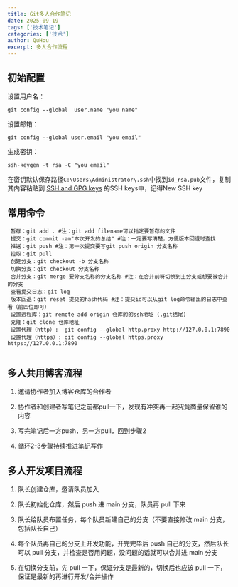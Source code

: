 ```yaml
---
title: Git多人合作笔记
date: 2025-09-19
tags: ['技术笔记']
categories: ['技术']
author: QuHou
excerpt: 多人合作流程
---
```


## 初始配置

 设置用户名：

 ``` shell
 git config --global  user.name "you name"
 ```

 设置邮箱：

 ``` shell
 git config --global user.email "you email"
 ```

 生成密钥：

 ``` shell
 ssh-keygen -t rsa -C "you email"
 ```

 在密钥默认保存路径`C:\Users\Administrator\.ssh`中找到`id_rsa.pub`文件，复制其内容粘贴到 [SSH and GPG keys](https://github.com/settings/keys) 的SSH keys中，记得New SSH key

## 常用命令

```shell
 暂存：git add . #注：git add filename可以指定要暂存的文件
 提交：git commit -am"本次开发的总结" #注：一定要写清楚，方便版本回退时查找
 推送：git push #注：第一次提交要写git push origin 分支名称
 拉取：git pull
 创建分支：git checkout -b 分支名称
 切换分支：git checkout 分支名称
 合并分支：git merge 要分支名称的分支名称 #注：在合并前呀切换到主分支或想要被合并的分支
 查看提交日志：git log
 版本回退：git reset 提交的hash代码 #注：提交id可以从git log命令输出的日志中查看（前四位即可）
 设置远程库：git remote add origin 仓库的的ssh地址 (.git结尾)
 克隆：git clone 仓库地址
 设置代理（http）:  git config --global http.proxy http://127.0.0.1:7890
 设置代理（https）: git config --global https.proxy https://127.0.0.1:7890
 
```

## 多人共用博客流程

1. 邀请协作者加入博客仓库的合作者

2. 协作者和创建者写笔记之前都pull一下，发现有冲突再一起究竟商量保留谁的内容

3. 写完笔记后一方push，另一方pull，回到步骤2

4. 循环2-3步骤持续推进笔记写作

## 多人开发项目流程

1. 队长创建仓库，邀请队员加入

2. 队长初始化仓库，然后 push 进 main 分支，队员再 pull 下来

3. 队长给队员布置任务，每个队员新建自己的分支（不要直接修改 main 分支，包括队长自己）

4. 每个队员再自己的分支上开发功能，开完完毕后 push 自己的分支，然后队长可以 pull 分支，并检查是否用问题，没问题的话就可以合并进 main 分支

5. 在切换分支前，先 pull 一下，保证分支是最新的，切换后也应该 pull 一下，保证是最新的再进行开发/合并操作
